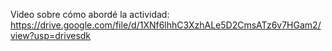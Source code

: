 Video sobre cómo abordé la actividad:
https://drive.google.com/file/d/1XNf6lhhC3XzhALe5D2CmsATz6v7HGam2/view?usp=drivesdk
